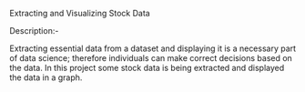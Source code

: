 Extracting and Visualizing Stock Data

Description:-

Extracting essential data from a dataset and displaying it is a necessary part of data science; therefore individuals can make correct decisions based on the data.
In this project some stock data is being extracted and
displayed the data in a graph.

    
